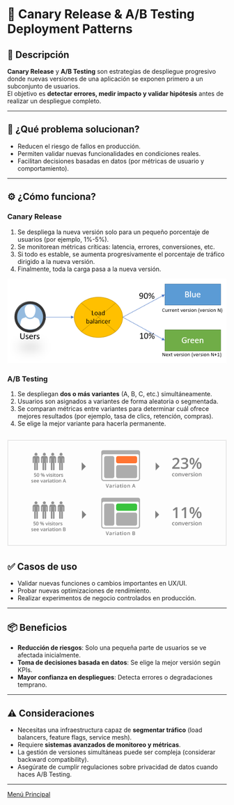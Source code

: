 # 🐤 Canary Release & A/B Testing Deployment Patterns

## 🧩 Descripción

**Canary Release** y **A/B Testing** son estrategias de despliegue progresivo donde nuevas versiones de una aplicación se exponen primero a un subconjunto de usuarios.  
El objetivo es **detectar errores, medir impacto y validar hipótesis** antes de realizar un despliegue completo.

---

## 🎯 ¿Qué problema solucionan?

- Reducen el riesgo de fallos en producción.
- Permiten validar nuevas funcionalidades en condiciones reales.
- Facilitan decisiones basadas en datos (por métricas de usuario y comportamiento).

---

## ⚙️ ¿Cómo funciona?

### Canary Release

1. Se despliega la nueva versión solo para un pequeño porcentaje de usuarios (por ejemplo, 1%-5%).
2. Se monitorean métricas críticas: latencia, errores, conversiones, etc.
3. Si todo es estable, se aumenta progresivamente el porcentaje de tráfico dirigido a la nueva versión.
4. Finalmente, toda la carga pasa a la nueva versión.

![Canary Release](../images/canary-release-pattern.png)

### A/B Testing

1. Se despliegan **dos o más variantes** (A, B, C, etc.) simultáneamente.
2. Usuarios son asignados a variantes de forma aleatoria o segmentada.
3. Se comparan métricas entre variantes para determinar cuál ofrece mejores resultados (por ejemplo, tasa de clics, retención, compras).
4. Se elige la mejor variante para hacerla permanente.

![A/B Testing](../images/abtesting.png)
---

## ✅ Casos de uso

- Validar nuevas funciones o cambios importantes en UX/UI.
- Probar nuevas optimizaciones de rendimiento.
- Realizar experimentos de negocio controlados en producción.

---

## 📦 Beneficios

- **Reducción de riesgos**: Solo una pequeña parte de usuarios se ve afectada inicialmente.
- **Toma de decisiones basada en datos**: Se elige la mejor versión según KPIs.
- **Mayor confianza en despliegues**: Detecta errores o degradaciones temprano.

---

## ⚠️ Consideraciones

- Necesitas una infraestructura capaz de **segmentar tráfico** (load balancers, feature flags, service mesh).
- Requiere **sistemas avanzados de monitoreo y métricas**.
- La gestión de versiones simultáneas puede ser compleja (considerar backward compatibility).
- Asegúrate de cumplir regulaciones sobre privacidad de datos cuando haces A/B Testing.

---

[Menú Principal](https://github.com/wilfredoha/cloud-architecture-patterns)
